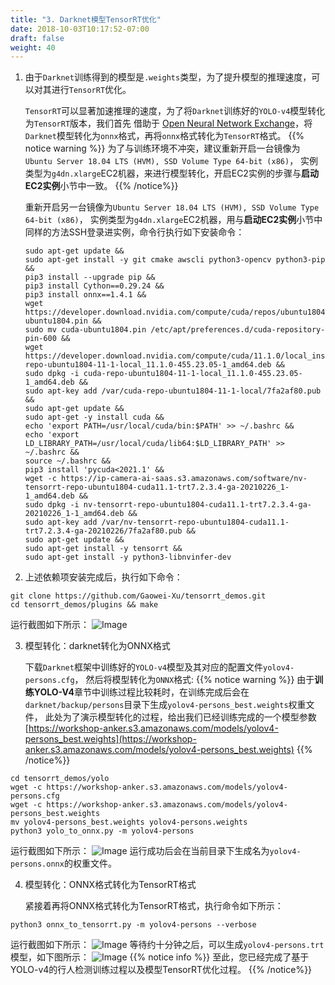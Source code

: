 ```yaml
---
title: "3. Darknet模型TensorRT优化"
date: 2018-10-03T10:17:52-07:00
draft: false
weight: 40
---
```


1. 由于`Darknet`训练得到的模型是`.weights`类型，为了提升模型的推理速度，可以对其进行`TensorRT`优化。

    `TensorRT`可以显著加速推理的速度，为了将`Darknet`训练好的`YOLO-v4`模型转化为`TensorRT`版本，我们首先 借助于
[Open Neural Network Exchange](https://onnx.ai/)，将`Darknet`模型转化为`onnx`格式，再将`onnx`格式转化为`TensorRT`格式。
   {{% notice warning %}}
   为了与训练环境不冲突，建议重新开启一台镜像为`Ubuntu Server 18.04 LTS (HVM), SSD Volume Type 64-bit (x86)`，
    实例类型为`g4dn.xlarge`EC2机器，来进行模型转化，开启EC2实例的步骤与**启动EC2实例**小节中一致。
   {{% /notice%}}

    重新开启另一台镜像为`Ubuntu Server 18.04 LTS (HVM), SSD Volume Type 64-bit (x86)`，
    实例类型为`g4dn.xlarge`EC2机器，用与**启动EC2实例**小节中同样的方法SSH登录进实例，命令行执行如下安装命令：
    
    ```angular2html
    sudo apt-get update &&
    sudo apt-get install -y git cmake awscli python3-opencv python3-pip &&
    pip3 install --upgrade pip &&
    pip3 install Cython==0.29.24 &&
    pip3 install onnx==1.4.1 &&
    wget https://developer.download.nvidia.com/compute/cuda/repos/ubuntu1804/x86_64/cuda-ubuntu1804.pin &&
    sudo mv cuda-ubuntu1804.pin /etc/apt/preferences.d/cuda-repository-pin-600 &&
    wget https://developer.download.nvidia.com/compute/cuda/11.1.0/local_installers/cuda-repo-ubuntu1804-11-1-local_11.1.0-455.23.05-1_amd64.deb &&
    sudo dpkg -i cuda-repo-ubuntu1804-11-1-local_11.1.0-455.23.05-1_amd64.deb &&
    sudo apt-key add /var/cuda-repo-ubuntu1804-11-1-local/7fa2af80.pub &&
    sudo apt-get update &&
    sudo apt-get -y install cuda &&
    echo 'export PATH=/usr/local/cuda/bin:$PATH' >> ~/.bashrc &&
    echo 'export LD_LIBRARY_PATH=/usr/local/cuda/lib64:$LD_LIBRARY_PATH' >> ~/.bashrc &&
    source ~/.bashrc &&
    pip3 install 'pycuda<2021.1' &&
    wget -c https://ip-camera-ai-saas.s3.amazonaws.com/software/nv-tensorrt-repo-ubuntu1804-cuda11.1-trt7.2.3.4-ga-20210226_1-1_amd64.deb &&
    sudo dpkg -i nv-tensorrt-repo-ubuntu1804-cuda11.1-trt7.2.3.4-ga-20210226_1-1_amd64.deb &&
    sudo apt-key add /var/nv-tensorrt-repo-ubuntu1804-cuda11.1-trt7.2.3.4-ga-20210226/7fa2af80.pub &&
    sudo apt-get update &&
    sudo apt-get install -y tensorrt &&
    sudo apt-get install -y python3-libnvinfer-dev
    ```

2. 上述依赖项安装完成后，执行如下命令：
```angular2html
git clone https://github.com/Gaowei-Xu/tensorrt_demos.git
cd tensorrt_demos/plugins && make
```
运行截图如下所示：
![Image](/images/040_darknet_weights_convert/convert-step-1.png)


3. 模型转化：darknet转化为ONNX格式

    下载`Darknet`框架中训练好的`YOLO-v4`模型及其对应的配置文件`yolov4-persons.cfg`， 然后将模型转化为`ONNX`格式:
      {{% notice warning %}}
      由于**训练YOLO-V4**章节中训练过程比较耗时，在训练完成后会在`darknet/backup/persons`目录下生成`yolov4-persons_best.weights`权重文件，
       此处为了演示模型转化的过程，给出我们已经训练完成的一个模型参数[https://workshop-anker.s3.amazonaws.com/models/yolov4-persons_best.weights](https://workshop-anker.s3.amazonaws.com/models/yolov4-persons_best.weights)
      {{% /notice%}}
```angular2html
cd tensorrt_demos/yolo
wget -c https://workshop-anker.s3.amazonaws.com/models/yolov4-persons.cfg
wget -c https://workshop-anker.s3.amazonaws.com/models/yolov4-persons_best.weights
mv yolov4-persons_best.weights yolov4-persons.weights
python3 yolo_to_onnx.py -m yolov4-persons
```
运行截图如下所示：
![Image](/images/040_darknet_weights_convert/convert-step-2.png)
运行成功后会在当前目录下生成名为`yolov4-persons.onnx`的权重文件。

4. 模型转化：ONNX格式转化为TensorRT格式

    紧接着再将ONNX格式转化为TensorRT格式，执行命令如下所示：
```angular2html
python3 onnx_to_tensorrt.py -m yolov4-persons --verbose
```
运行截图如下所示：
![Image](/images/040_darknet_weights_convert/convert-step-3.png)
等待约十分钟之后，可以生成`yolov4-persons.trt`模型，如下图所示：
![Image](/images/040_darknet_weights_convert/convert-step-4.png)
{{% notice info %}}
至此，您已经完成了基于YOLO-v4的行人检测训练过程以及模型TensorRT优化过程。
{{% /notice%}}